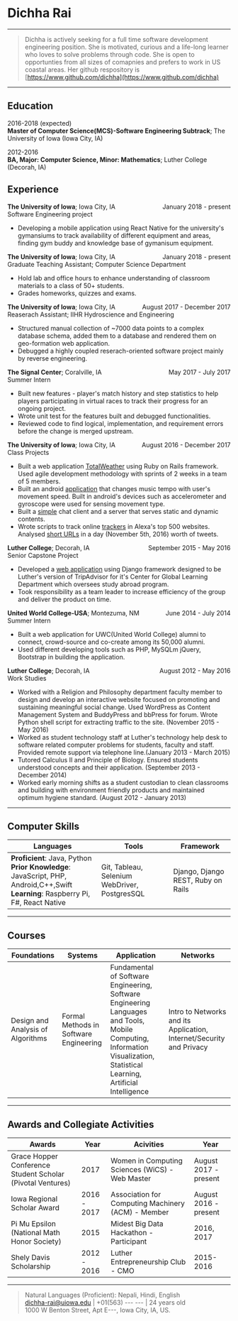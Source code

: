 Dichha Rai
==========

---

>Dichha is actively seeking for a full time software development engineering position. She is motivated, curious and a life-long learner who loves to solve problems through code. She is open to opportunties from all sizes of comapnies and prefers to work in US coastal areas. Her github respository is [https://www.github.com/dichha](https://www.github.com/dichha)

---

Education
---------
2016-2018 (expected)<br>
**Master of Computer Science(MCS)-Software Engineering Subtrack**; The University of Iowa (Iowa City, IA)

2012-2016<br>
**BA, Major: Computer Science, Minor: Mathematics**; Luther College (Decorah, IA)

Experience
----------
<p style="text-align:left;margin:0; padding:0"><b>The University of Iowa</b>; Iowa City, IA <span style="float:right">January 2018 - present</span></p>
Software Engineering project<br>

* Developing a mobile application using React Native for the university's gymansiums to track availability of different equipment and areas, finding gym buddy and knowledge base of gymanisum equipment. 

<p style="text-align:left;margin:0; padding:0"><b>The University of Iowa</b>; Iowa City, IA <span style="float:right">January 2018 - present</span></p>
Graduate Teaching Assistant; Computer Science Department <br>

* Hold lab and office hours to enhance understanding of classroom materials to a class of 50+ students. 
* Grades homeworks, quizzes and exams.

<p style="text-align:left;margin:0; padding:0"><b>The University of Iowa</b>; Iowa City, IA <span style="float:right">August 2017 - December 2017</span></p> 
Reaserach Assistant; IIHR Hydroscience and Engineering 

* Structured manual collection of ~7000 data points to a complex database schema, added them to a database and rendered them on geo-formation web application.  
* Debugged a highly coupled reserach-oriented software project mainly by reverse engineering. 


<p style="text-align:left;margin:0; padding:0"><b>The Signal Center</b>; Coralville, IA <span style="float:right">May 2017 - July 2017</span></p>
Summer Intern<br>

* Built new features - player's match history and step statistics to help players participating in virtual races to track their progress for an ongoing project. 
* Wrote unit test for the features built and debugged functionalities. 
* Reviewed code to find logical, implementation, and requirement errors before the change is merged upstream. 

<p style="text-align:left;margin:0; padding:0"><b>The University of Iowa</b>; Iowa City, IA <span style="float:right">August 2016 - December 2017</span></p>
Class Projects<br>

* Built a web application [TotalWeather](http://totalweather.herokuapp.com/) using Ruby on Rails framework. Used agile development methodology with sprints of 2 weeks in a team of 5 members. 
* Built an android [application](https://github.com/dichha/mobile_computing)  that changes music tempo with user's movement speed. Built in android's devices such as accelerometer and gyroscope were used for sensing movement type. 
* Built a [simple](https://github.com/dichha/Intro-to-networks) chat client and a server that serves static and dynamic contents.
* Wrote scripts to track online [trackers](https://github.com/dichha/https://github.com/dichha/NetworkSecurityPrivacy/tree/master/Project1/scripts) in Alexa's top 500 websites. Analysed [short URLs](https://github.com/dichha/NetworkSecurityPrivacy/tree/master/Projects%20II/scripts) in a day (November 5th, 2016) worth of tweets. 

<p style="text-align:left;margin:0; padding:0"><b>Luther College</b>; Decorah, IA <span style="float:right">September 2015 - May 2016</span></p>
Senior Capstone Project<br>

* Developed a [web application](https://github.com/dichha/NorseTrip) using Django framework designed to be Luther's version of TripAdvisor for it's Center for Global Learning Department which oversees study abroad program. 
* Took responsibility as a team leader to increase efficiency of the group and deliver the product on time. 

<p style="text-align:left;margin:0; padding:0"><b>United World College-USA</b>; Montezuma, NM <span style="float:right">June 2014 - July 2014</span></p>
Summer Intern

* Built a web application for UWC(United World College) alumni to connect, crowd-source and co-create among its 50,000 alumni. 
* Used different developing tools such as PHP, MySQLm jQuery, Bootstrap in building the application. 

<p style="text-align:left;margin:0; padding:0"><b>Luther College</b>; Decorah, IA <span style="float:right">August 2012 - May 2016</span></p>
Work Studies<br>

* Worked with a Religion and Philosophy department faculty member to design and develop an interactive website focused on promoting and sustaining meaningful social change. Used WordPress as Content Management System and BuddyPress and bbPress for forum. Wrote Python shell script for extracting traffic to the site. (November 2015 - May 2016)
* Worked as student technology staff at Luther's technology help desk to software related computer problems for students, faculty and staff. Provided remote support via telephone line.(January 2013 - March 2015)
* Tutored Calculus II and Principle of Biology. Ensured students understood concepts and their application. (September 2013 - December 2014)
* Worked early morning shifts as a student custodian to clean classrooms and building with environment friendly products and maintained optimum hygiene standard. (August 2012 - January 2013)
---

Computer Skills
---------------

| Languages             |Tools           |Framework        |   
|-----------------------|----------------|-----------------|
|<b>Proficient</b>: Java, Python<br> <b>Prior Knowledge</b>: JavaScript, PHP, Android,C++,Swift<br> <b>Learning</b>: Raspberry Pi, F#, React Native| Git, Tableau, Selenium WebDriver, PostgresSQL | Django, Django REST, Ruby on Rails

---

Courses
--------

|Foundations| Systems| Application|Networks|
|-----------|--------|------------|--------|
|Design and Analysis of Algorithms | Formal Methods in Software Engineering | Fundamental of Software Engineering, Software Engineering Languages and Tools, Mobile Computing, Information Visualization, Statistical Learning, Artificial Intelligence| Intro to Networks and its Application, Internet/Security and Privacy 
---

Awards and Collegiate Activities
---------------------
|Awards | Year|Acivities|Year|
|-------|-----|---------|----|
|Grace Hopper Conference Student Scholar (Pivotal Ventures)| 2017|Women in Computing Sciences (WiCS) - Web Master| August 2017 - present|
|Iowa Regional Scholar Award | 2016 - 2017|Association for Computing Machinery (ACM) - Member| August 2016 - present|
|Pi Mu Epsilon (National Math Honor Society) | 2015|Midest Big Data Hackathon - Participant | 2016, 2017|
|Shely Davis Scholarship | 2012 - 2016|Luther Entrepreneurship Club - CMO| 2015-2016|
---

>Natural Languages (Proficient): Nepali, Hindi, English <br>
><dichha-rai@uiowa.edu> | +01(563) --- --- | 24 years old<br>
>1000 W Benton Street, Apt E---, Iowa City, IA, US. 